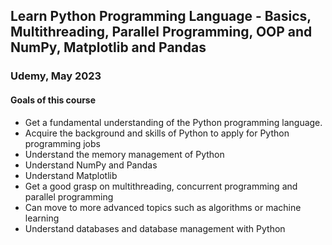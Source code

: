 ## Learn Python Programming Language - Basics, Multithreading, Parallel Programming, OOP and NumPy, Matplotlib and Pandas

### Udemy, May 2023



#### Goals of this course

- Get a fundamental understanding of the Python programming language.
- Acquire the background and skills of Python to apply for Python programming jobs
- Understand the memory management of Python
- Understand NumPy and Pandas
- Understand Matplotlib
- Get a good grasp on multithreading, concurrent programming and parallel programming
- Can move to more advanced topics such as algorithms or machine learning
- Understand databases and database management with Python